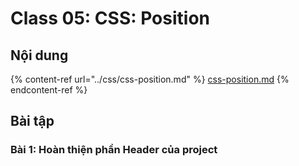 # Class 05: CSS: Position

## Nội dung

{% content-ref url="../css/css-position.md" %}
[css-position.md](../css/css-position.md)
{% endcontent-ref %}



## Bài tập

### Bài 1: Hoàn thiện phần Header của project

